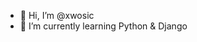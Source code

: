 - 👋 Hi, I’m @xwosic
- 🌱 I’m currently learning Python & Django

<!---
xwosic/xwosic is a ✨ special ✨ repository because its `README.md` (this file) appears on your GitHub profile.
You can click the Preview link to take a look at your changes.
--->
